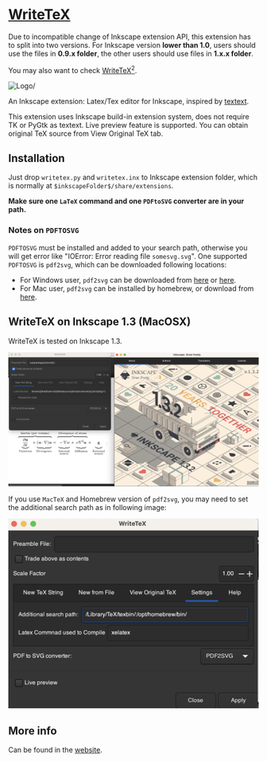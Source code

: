 [WriteTeX](https://wanglongqi.github.io/WriteTeX/)
========

Due to incompatible change of Inkscape extension API, this extension has to split into two versions. For Inkscape version **lower than 1.0**, users should use the files in **0.9.x folder**, the other users should use files in **1.x.x folder**.


You may also want to check [WriteTeX<sup>2</sup>](https://github.com/wanglongqi/WriteTeX2).

<img src=https://github.com/wanglongqi/WriteTeX/raw/master/writetex.png width=300px alt=Logo/>

An Inkscape extension: Latex/Tex editor for Inkscape, inspired by [textext](http://pav.iki.fi/software/textext/).

This extension uses Inkscape build-in extension system, does not require TK or PyGtk as textext. Live preview feature is supported. You can obtain original TeX source from View Original TeX tab.

## Installation
Just drop `writetex.py` and `writetex.inx` to Inkscape extension folder, which is normally at `$inkscapeFolder$/share/extensions`. 

**Make sure one `LaTeX` command and one `PDFtoSVG` converter are in your path.**

### Notes on `PDFTOSVG`

`PDFTOSVG` must be installed and added to your search path, otherwise you will get error like "IOError: Error reading file `somesvg.svg`". One supported `PDFTOSVG` is `pdf2svg`, which can be downloaded following locations:

- For Windows user, `pdf2svg` can be downloaded from [here](https://github.com/wanglongqi/WriteTeX/releases/download/v1.1/pdf2svg-x64.7z) or [here](https://github.com/dawbarton/pdf2svg). 
- For Mac user, `pdf2svg` can be installed by homebrew, or download from [here](https://github.com/wanglongqi/WriteTeX/releases/download/v1.6.1/pdf2svg-MacOSX.7z).

## WriteTeX on Inkscape 1.3 (MacOSX)
WriteTeX is tested on Inkscape 1.3.

<img src=https://github.com/wanglongqi/WriteTeX/raw/master/images/mac-v1.3.png width=1000px alt="WriteTeX on Inkscape v1.3"/>

If you use `MacTeX` and Homebrew version of `pdf2svg`, you may need to set the additional search path as in following image:

<img src=https://github.com/wanglongqi/WriteTeX/raw/master/images/mac-with-pdf2svg.png width=600px alt="WriteTeX on Inkscape v1.3"/>

## More info
Can be found in the [website](https://wanglongqi.github.io/WriteTeX/).
